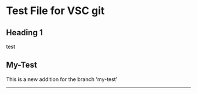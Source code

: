 Test File for VSC git
=====================

## Heading 1 ##
test

## My-Test ##
This is a new addition for the branch 'my-test'

-----------------------------------------------------------------------------
